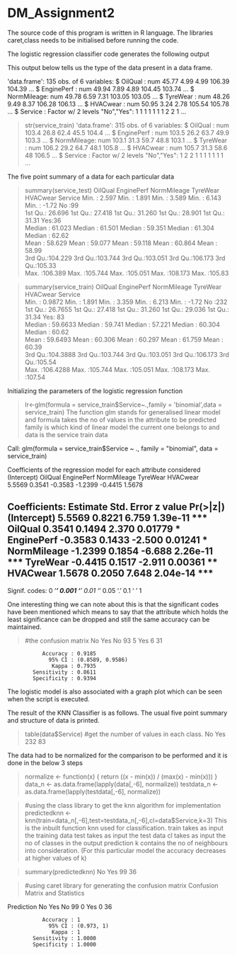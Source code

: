 # DM_Assignment2

The source code of this program is written in R language.
The libraries caret,class needs to be initialised before running the code.

The logistic regression classifier code generates the following output

This output below tells us the type of the data present in a data frame.

'data.frame':	135 obs. of  6 variables:
 $ OilQual    : num  45.77 4.99 4.99 106.39 104.39 ...
 $ EnginePerf : num  49.94 7.89 4.89 104.45 103.74 ...
 $ NormMileage: num  49.78 6.59 7.31 103.05 103.05 ...
 $ TyreWear   : num  48.26 9.49 8.37 106.28 106.13 ...
 $ HVACwear   : num  50.95 3.24 2.78 105.54 105.78 ...
 $ Service    : Factor w/ 2 levels "No","Yes": 1 1 1 1 1 1 1 2 2 1 ...

> str(service_train)
'data.frame':	315 obs. of  6 variables:
 $ OilQual    : num  103.4 26.8 62.4 45.5 104.4 ...
 $ EnginePerf : num  103.5 26.2 63.7 49.9 103.3 ...
 $ NormMileage: num  103.1 31.3 59.7 48.8 103.1 ...
 $ TyreWear   : num  106.2 29.2 64.7 48.1 105.8 ...
 $ HVACwear   : num  105.7 31.3 58.6 48 106.5 ...
 $ Service    : Factor w/ 2 levels "No","Yes": 1 2 2 1 1 1 1 1 1 1 ...

The five point summary of a data for each particular data 

> summary(service_test)
    OilQual          EnginePerf       NormMileage         TyreWear          HVACwear      Service 
 Min.   :  2.597   Min.   :  1.891   Min.   :  3.589   Min.   :  6.143   Min.   : -1.72   No :99  
 1st Qu.: 26.696   1st Qu.: 27.418   1st Qu.: 31.260   1st Qu.: 28.901   1st Qu.: 31.31   Yes:36  
 Median : 61.023   Median : 61.501   Median : 59.351   Median : 61.304   Median : 62.62           
 Mean   : 58.629   Mean   : 59.077   Mean   : 59.118   Mean   : 60.864   Mean   : 58.99           
 3rd Qu.:104.229   3rd Qu.:103.744   3rd Qu.:103.051   3rd Qu.:106.173   3rd Qu.:105.33           
 Max.   :106.389   Max.   :105.744   Max.   :105.051   Max.   :108.173   Max.   :105.83           

> summary(service_train)
    OilQual           EnginePerf       NormMileage         TyreWear          HVACwear       Service  
 Min.   :  0.9872   Min.   :  1.891   Min.   :  3.359   Min.   :  6.213   Min.   : -1.72    No :232  
 1st Qu.: 26.7655   1st Qu.: 27.418   1st Qu.: 31.260   1st Qu.: 29.036   1st Qu.: 31.34     Yes: 83  
 Median : 59.6633   Median : 59.741   Median : 57.221   Median : 60.304   Median : 60.62  
 Mean   : 59.6493   Mean   : 60.306   Mean   : 60.297   Mean   : 61.759   Mean   : 60.39  
 3rd Qu.:104.3888   3rd Qu.:103.744   3rd Qu.:103.051   3rd Qu.:106.173   3rd Qu.:105.54  
 Max.   :106.4288   Max.   :105.744   Max.   :105.051   Max.   :108.173   Max.   :107.54  

Initializing the parameters of the logistic regression function
> lr<-glm(formula = service_train$Service~.,family = 'binomial',data = service_train)
The function glm stands for generalised linear model and 
  formula takes the no of values in the attribute to be predicted
  family is which kind of linear model the current one belongs to and
  data is the service train data

Call:  glm(formula = service_train$Service ~ ., family = "binomial", 
    data = service_train)

Coefficients of the regression model for each attribute considered
(Intercept)      OilQual   EnginePerf  NormMileage     TyreWear     HVACwear  
     5.5569       0.3541      -0.3583      -1.2399      -0.4415       1.5678  

Coefficients:
            Estimate Std. Error z value Pr(>|z|)    
(Intercept)   5.5569     0.8221   6.759 1.39e-11 ***
OilQual       0.3541     0.1494   2.370  0.01779 *  
EnginePerf   -0.3583     0.1433  -2.500  0.01241 *  
NormMileage  -1.2399     0.1854  -6.688 2.26e-11 ***
TyreWear     -0.4415     0.1517  -2.911  0.00361 ** 
HVACwear      1.5678     0.2050   7.648 2.04e-14 ***
---
Signif. codes:  0 ‘***’ 0.001 ‘**’ 0.01 ‘*’ 0.05 ‘.’ 0.1 ‘ ’ 1

One interesting thing we can note about this is that the significant codes have been mentioned which means to say that the attribute which holds the least significance can be dropped and still the same accuracy can be maintained.

> #the confusion matrix
      No Yes
  No  93   5
  Yes  6  31
                                          
               Accuracy : 0.9185          
                 95% CI : (0.8589, 0.9586)
                  Kappa : 0.7935                                           
            Sensitivity : 0.8611          
            Specificity : 0.9394                 
 The logistic model is also associated with a graph plot which can be seen when the script is executed.
 
The result of the KNN Classifier is as follows.
  The usual five point summary and structure of data is printed.
  
> table(data$Service) #get the number of values in each class.
 No Yes 
232  83 

The data had to be normalized for the comparison to be performed and it is done in the below 3 steps

> normalize <- function(x) { return ((x - min(x)) / (max(x) - min(x))) }
> data_n <- as.data.frame(lapply(data[,-6], normalize))
> testdata_n <- as.data.frame(lapply(testdata[,-6], normalize))

> #using the class library to get the knn algorithm for implementation
> predictedknn <- knn(train=data_n[,-6],test=testdata_n[,-6],cl=data$Service,k=3)
  This is the inbuilt function knn used for classification.
    train takes as input the training data
    test takes as input the test data
    cl takes as input the no of classes in the output prediction
    k contains the no of neighbours into consideration. (For this particular model the accuracy decreases at higher values of k)

> summary(predictedknn)
 No Yes 
 99  36 

> #using caret library for generating the confusion matrix
Confusion Matrix and Statistics

Prediction No Yes
       No  99   0
       Yes  0  36
                                    
               Accuracy : 1         
                 95% CI : (0.973, 1)
                  Kappa : 1                                                 
            Sensitivity : 1.0000    
            Specificity : 1.0000
       
